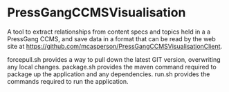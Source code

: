 PressGangCCMSVisualisation
==========================

A tool to extract relationships from content specs and topics held in a a PressGang CCMS, and save data in a format that
can be read by the web site at https://github.com/mcasperson/PressGangCCMSVisualisationClient.

forcepull.sh provides a way to pull down the latest GIT version, overwriting any local changes.
package.sh provides the maven command required to package up the application and any dependencies.
run.sh provides the commands required to run the application.
